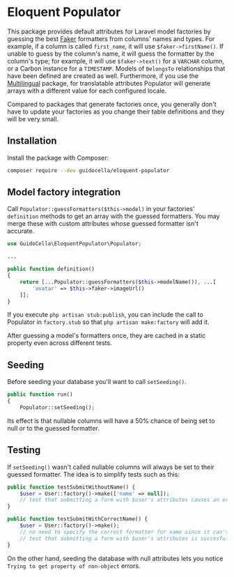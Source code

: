 # Eloquent Populator

This package provides default attributes for Laravel model factories by guessing the best [Faker](https://github.com/fakerphp/Faker) formatters from columns' names and types.
For example, if a column is called `first_name`, it will use `$faker->firstName()`. If unable to guess by the column's name, it will guess the formatter by the column's type; for example, it will use `$faker->text()` for a `VARCHAR` column, or a Carbon instance for a `TIMESTAMP`. Models of `BelongsTo` relationships that have been defined are created as well.
Furthermore, if you use the [Multilingual](https://github.com/guidocella/laravel-multilingual) package, for translatable attributes Populator will generate arrays with a different value for each configured locale.

Compared to packages that generate factories once, you generally don't have to update your factories as you change their table definitions and they will be very small.

## Installation

Install the package with Composer:

```sh
composer require --dev guidocella/eloquent-populator
```

## Model factory integration

Call `Populator::guessFormatters($this->model)` in your factories' `definition` methods to get an array with the guessed formatters. You may merge these with custom attributes whose guessed formatter isn't accurate.

```php
use GuidoCella\EloquentPopulator\Populator;

...

public function definition()
{
    return [...Populator::guessFormatters($this->modelName()), ...[
        'avatar' => $this->faker->imageUrl()
    ]];
}
```

If you execute `php artisan stub:publish`, you can include the call to Populator in `factory.stub` so that `php artisan make:factory` will add it.

After guessing a model's formatters once, they are cached in a static property even across different tests.

## Seeding

Before seeding your database you'll want to call `setSeeding()`.

```php
public function run()
{
    Populator::setSeeding();
```

Its effect is that nullable columns will have a 50% chance of being set to null or to the guessed formatter.

## Testing

If `setSeeding()` wasn't called nullable columns will always be set to their guessed formatter. The idea is to simplify tests such as this:

```php
public function testSubmitWithoutName() {
    $user = User::factory()->make(['name' => null]);
    // test that submitting a form with $user's attributes causes an error
}

public function testSubmitWithCorrectName() {
    $user = User::factory()->make();
    // no need to specify the correct formatter for name since it can't be null
    // test that submitting a form with $user's attributes is succesful
}
```

On the other hand, seeding the database with null attributes lets you notice `Trying to get property of non-object` errors.
